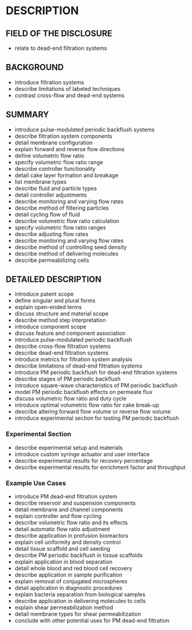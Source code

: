 # DESCRIPTION

## FIELD OF THE DISCLOSURE

- relate to dead-end filtration systems

## BACKGROUND

- introduce filtration systems
- describe limitations of labeled techniques
- contrast cross-flow and dead-end systems

## SUMMARY

- introduce pulse-modulated periodic backflush systems
- describe filtration system components
- detail membrane configuration
- explain forward and reverse flow directions
- define volumetric flow ratio
- specify volumetric flow ratio range
- describe controller functionality
- detail cake layer formation and breakage
- list membrane types
- describe fluid and particle types
- detail controller adjustments
- describe monitoring and varying flow rates
- describe method of filtering particles
- detail cycling flow of fluid
- describe volumetric flow ratio calculation
- specify volumetric flow ratio ranges
- describe adjusting flow rates
- describe monitoring and varying flow rates
- describe method of controlling seed density
- describe method of delivering molecules
- describe permeabilizing cells

## DETAILED DESCRIPTION

- introduce patent scope
- define singular and plural forms
- explain open-ended terms
- discuss structure and material scope
- describe method step interpretation
- introduce component scope
- discuss feature and component association
- introduce pulse-modulated periodic backflush
- describe cross-flow filtration systems
- describe dead-end filtration systems
- introduce metrics for filtration system analysis
- describe limitations of dead-end filtration systems
- introduce PM periodic backflush for dead-end filtration systems
- describe stages of PM periodic backflush
- introduce square-wave characteristics of PM periodic backflush
- model PM periodic backflush effects on permeate flux
- discuss volumetric flow ratio and duty cycle
- introduce optimal volumetric flow ratio for cake break-up
- describe altering forward flow volume or reverse flow volume
- introduce experimental section for testing PM periodic backflush

### Experimental Section

- describe experimental setup and materials
- introduce custom syringe actuator and user interface
- describe experimental results for recovery percentage
- describe experimental results for enrichment factor and throughput

### Example Use Cases

- introduce PM dead-end filtration system
- describe reservoir and suspension components
- detail membrane and channel components
- explain controller and flow cycling
- describe volumetric flow ratio and its effects
- detail automatic flow ratio adjustment
- describe application in profusion bioreactors
- explain cell uniformity and density control
- detail tissue scaffold and cell seeding
- describe PM periodic backflush in tissue scaffolds
- explain application in blood separation
- detail whole blood and red blood cell recovery
- describe application in sample purification
- explain removal of conjugated microspheres
- detail application in diagnostic procedures
- explain bacteria separation from biological samples
- describe application in delivering molecules to cells
- explain shear permeabilization method
- detail membrane types for shear permeabilization
- conclude with other potential uses for PM dead-end filtration

